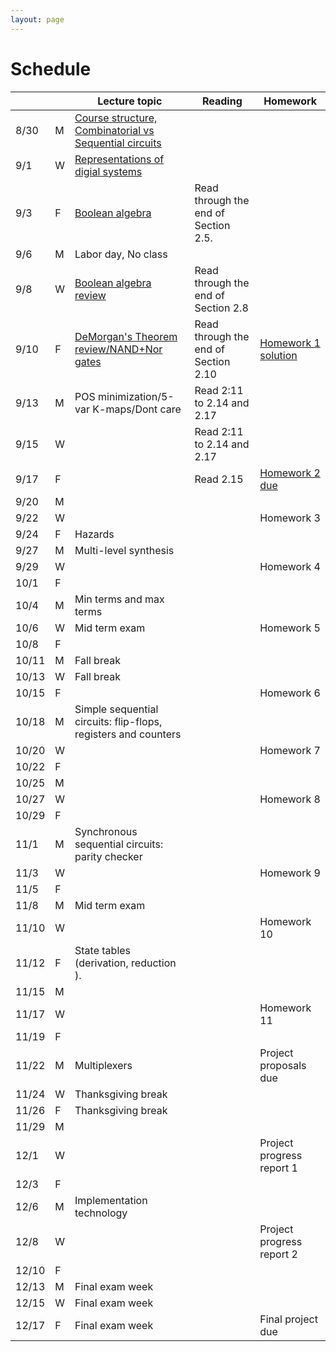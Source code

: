 ```yaml
---
layout: page
---
```

# Schedule

|       |   | Lecture topic                                                                                                                    | Reading                               | Homework                                                         |
| ----- | - | --------------------------------------------------------------                                                                   | ------------------------------------- | -------------------------                                        |
| 8/30  | M | [Course structure, Combinatorial vs Sequential circuits]({{site.baseurl}}/slides/2021-08-29-what-to-expect-from-the-course.html) |                                       |                                                                  |
| 9/1   | W | [Representations of digial systems]({{site.baseurl}}/slides/2021-09-01-boolean-algebra.html)                                     |                                       |                                                                  |
| 9/3   | F | [Boolean algebra]({{site.baseurl}}/slides/2021-09-03-boolean-algebra.html)                                                       | Read through the end of Section 2.5.  |                                                                  |
| 9/6   | M | Labor day, No class                                                                                                              |                                       |                                                                  |
| 9/8   | W | [Boolean algebra review]({{site.baseurl}}/slides/2021-09-08-designing-circuits.html)                                             | Read through the end of Section 2.8   |                                                                  |
| 9/10  | F | [DeMorgan's Theorem review/NAND+Nor gates]({{site.baseurl}}/slides/2021-09-10-designing-circuits.html)                           | Read through the end of Section 2.10  | [Homework 1 solution]({{site.baseurl}}/homeworks/hw1/hw1sol.pdf) |
| 9/13  | M | POS minimization/5-var K-maps/Dont care                                                                                          | Read 2:11 to 2.14 and 2.17            |                                                                  |
| 9/15  | W |                                                                                                                                  | Read 2:11 to 2.14 and 2.17            |                                                                  |
| 9/17  | F |                                                                                                                                  |  Read 2.15                                     | [Homework 2 due]({{site.baseurl}}/homeworks/hw2/hw2.pdf)         |
| 9/20  | M |                                                                                                                                  |                                       |                                                                  |
| 9/22  | W |                                                                                                                                  |                                       | Homework 3                                                       |
| 9/24  | F | Hazards                                                                                                                          |                                       |                                                                  |
| 9/27  | M | Multi-level synthesis                                                                                                            |                                       |                                                                  |
| 9/29  | W |                                                                                                                                  |                                       | Homework 4                                                       |
| 10/1  | F |                                                                                                                                  |                                       |                                                                  |
| 10/4  | M | Min terms and max terms                                                                                                          |                                       |                                                                  |
| 10/6  | W | Mid term exam                                                                                                                    |                                       | Homework 5                                                       |
| 10/8  | F |                                                                                                                                  |                                       |                                                                  |
| 10/11 | M | Fall break                                                                                                                       |                                       |                                                                  |
| 10/13 | W | Fall break                                                                                                                       |                                       |                                                                  |
| 10/15 | F |                                                                                                                                  |                                       | Homework 6                                                       |
| 10/18 | M | Simple sequential circuits: flip-flops, registers and counters                                                                   |                                       |                                                                  |
| 10/20 | W |                                                                                                                                  |                                       | Homework 7                                                       |
| 10/22 | F |                                                                                                                                  |                                       |                                                                  |
| 10/25 | M |                                                                                                                                  |                                       |                                                                  |
| 10/27 | W |                                                                                                                                  |                                       | Homework 8                                                       |
| 10/29 | F |                                                                                                                                  |                                       |                                                                  |
| 11/1  | M | Synchronous sequential circuits: parity checker                                                                                  |                                       |                                                                  |
| 11/3  | W |                                                                                                                                  |                                       | Homework 9                                                       |
| 11/5  | F |                                                                                                                                  |                                       |                                                                  |
| 11/8  | M | Mid term exam                                                                                                                    |                                       |                                                                  |
| 11/10 | W |                                                                                                                                  |                                       | Homework 10                                                      |
| 11/12 | F | State tables (derivation, reduction ).                                                                                           |                                       |                                                                  |
| 11/15 | M |                                                                                                                                  |                                       |                                                                  |
| 11/17 | W |                                                                                                                                  |                                       | Homework 11                                                      |
| 11/19 | F |                                                                                                                                  |                                       |                                                                  |
| 11/22 | M | Multiplexers                                                                                                                     |                                       | Project proposals due                                            |
| 11/24 | W | Thanksgiving break                                                                                                               |                                       |                                                                  |
| 11/26 | F | Thanksgiving break                                                                                                               |                                       |                                                                  |
| 11/29 | M |                                                                                                                                  |                                       |                                                                  |
| 12/1  | W |                                                                                                                                  |                                       | Project progress report 1                                        |
| 12/3  | F |                                                                                                                                  |                                       |                                                                  |
| 12/6  | M | Implementation technology                                                                                                        |                                       |                                                                  |
| 12/8  | W |                                                                                                                                  |                                       | Project progress report 2                                        |
| 12/10 | F |                                                                                                                                  |                                       |                                                                  |
| 12/13 | M | Final exam week                                                                                                                  |                                       |                                                                  |
| 12/15 | W | Final exam week                                                                                                                  |                                       |                                                                  |
| 12/17 | F | Final exam week                                                                                                                  |                                       | Final project due                                                |
